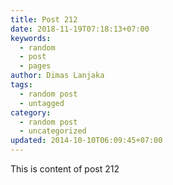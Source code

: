 ```yaml
---
title: Post 212
date: 2018-11-19T07:18:13+07:00
keywords:
  - random
  - post
  - pages
author: Dimas Lanjaka
tags:
  - random post
  - untagged
category:
  - random post
  - uncategorized
updated: 2014-10-10T06:09:45+07:00
---
```

This is content of post 212